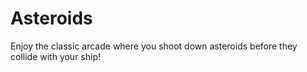 Asteroids
=========

Enjoy the classic arcade where you shoot down asteroids before they collide with your ship!
